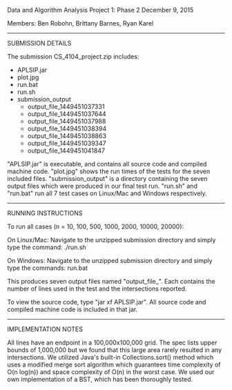 Data and Algorithm Analysis
Project 1: Phase 2
December 9, 2015

Members: Ben Robohn, Brittany Barnes, Ryan Karel

-------------------------------------------------------------------------------
SUBMISSION DETAILS

The submission CS_4104_project.zip includes:
- APLSIP.jar
- plot.jpg
- run.bat
- run.sh
- submission_output
	- output_file_1449451037331
	- output_file_1449451037644
	- output_file_1449451037988
	- output_file_1449451038394
	- output_file_1449451038863
	- output_file_1449451039347
	- output_file_1449451041847

"APLSIP.jar" is executable, and contains all source code and compiled machine code.
"plot.jpg" shows the run times of the tests for the seven included files.
"submission_output" is a directory containing the seven output files which were produced in our final test run.
"run.sh" and "run.bat" run all 7 test cases on Linux/Mac and Windows respectively.

-------------------------------------------------------------------------------
RUNNING INSTRUCTIONS

To run all cases (n = 10, 100, 500, 1000, 2000, 10000, 20000):

On Linux/Mac:
Navigate to the unzipped submission directory and simply type the command:
./run.sh

On Windows:
Navigate to the unzipped submission directory and simply type the commands:
run.bat

This produces seven output files named "output_file_<start time in ms>". Each contains the number of lines used in the test and the intersections reported.

To view the source code, type "jar xf APLSIP.jar". All source code and compiled machine code is included in that jar.

-------------------------------------------------------------------------------
IMPLEMENTATION NOTES

All lines have an endpoint in a 100,000x100,000 grid. The spec lists upper bounds of 1,000,000 but we found that this large area rarely resulted in any intersections.
We utilized Java's built-in Collections.sort() method which uses a modified merge sort algorithm which guarantees time complexity of O(n log(n)) and space complexity of O(n) in the worst case.
We used our own implementation of a BST, which has been thoroughly tested.
